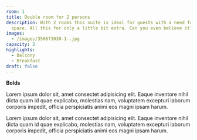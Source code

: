 ```yaml
---
room: 1
title: Double room for 2 persons
description: With 2 rooms this suite is ideal for guests with a need for lots of
  space. All this for only a little bit extra. Can you even believe it? I can't!
images:
  - /images/350673030-1-.jpg
capacity: 2
highlights:
  - Balcony
  - Breakfast
draft: false
---
```

<!--StartFragment-->

**Bolds**

Lorem ipsum dolor sit, amet consectet adipisicing elit. Eaque inventore nihil dicta quam id quae explicabo, molestias nam, voluptatem excepturi laborum corporis impedit, officia perspiciatis animi eos magni ipsam harum.

<!--EndFragment-->

<!--StartFragment-->

Lorem ipsum dolor sit, amet consectet adipisicing elit. Eaque inventore nihil dicta quam id quae explicabo, molestias nam, voluptatem excepturi laborum corporis impedit, officia perspiciatis animi eos magni ipsam harum.

<!--EndFragment-->
